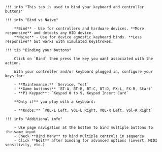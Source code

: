     !!! info "This tab is used to bind your keyboard and controller buttons"

    !!! info "Bind vs Naive"

        **Bind** - Use for controllers and hardware devices. **More responsive** and detects any HID device.  
        **Naive** - Use for device agnostic keyboard binds. **Less responsive** but works with simulated keystrokes.

    !!! tip "Binding your buttons" 

        Click on `Bind` then press the key you want associated with the action.

        With your controller and/or keyboard plugged in, configure your keys for:  

        - **Maintenance:** `Service, Test`
        - **Game buttons:** `BT-A, BT-B, BT-C, BT-D, FX-L, FX-R, Start`
        - **P1 Keypad**: `Keypad 0 to 9, Keypad Insert Card` 

        **Only if** you play with a keyboard:

        - **Knobs:** `VOL-L Left, VOL-L Right, VOL-R Left, Vol-R Right`

    !!! info "Additional info"

        - Use page navigation at the bottom to bind multiple buttons to the same input
        - Check **Bind Many** to bind multiple controls in sequence
        - Click **Edit** after binding for advanced options (invert, MIDI sensitivity, etc.)